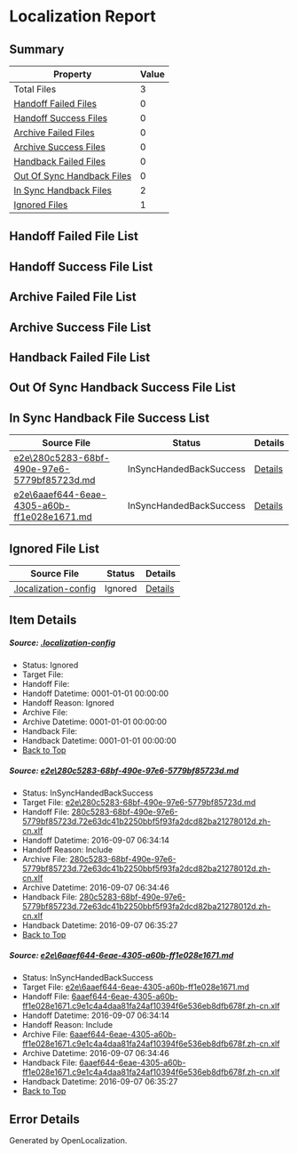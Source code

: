 # <a name='report-top'></a> Localization Report

## Summary
 Property | Value 
 -------- | ----- 
 Total Files | 3
[ Handoff Failed Files ](#handoff-failed-list)| 0
[ Handoff Success Files ](#handoff-success-list)| 0
[ Archive Failed Files ](#archive-failed-list)| 0
[ Archive Success Files ](#archive-success-list)| 0
[ Handback Failed Files ](#handback-failed-list)| 0
[ Out Of Sync Handback Files ](#outofsync-handback-success-list)| 0
[ In Sync Handback Files ](#insync-handback-success-list)| 2
[ Ignored Files ](#ignored-list)| 1

## <a name='handoff-failed-list'></a> Handoff Failed File List

## <a name='handoff-success-list'></a> Handoff Success File List

## <a name='archive-failed-list'></a> Archive Failed File List

## <a name='archive-success-list'></a> Archive Success File List

## <a name='handback-failed-list'></a> Handback Failed File List

## <a name='outofsync-handback-success-list'></a> Out Of Sync Handback Success File List

## <a name='insync-handback-success-list'></a> In Sync Handback File Success List
 Source File | Status | Details 
 ----------- | ------ | ------- 
 [e2e\280c5283-68bf-490e-97e6-5779bf85723d.md](https://github.com/OpenLocalizationTestOrg/ol-test0/blob/95a06c7c5253e7e02cf73ce44b4408d859fcf691/e2e/280c5283-68bf-490e-97e6-5779bf85723d.md) | InSyncHandedBackSuccess | [Details](#90532830dc64932afab7705a1ffe67dd00ccc1be1)
 [e2e\6aaef644-6eae-4305-a60b-ff1e028e1671.md](https://github.com/OpenLocalizationTestOrg/ol-test0/blob/95a06c7c5253e7e02cf73ce44b4408d859fcf691/e2e/6aaef644-6eae-4305-a60b-ff1e028e1671.md) | InSyncHandedBackSuccess | [Details](#f6687563d420aad7dcee7b8d8127061b6a82e7ff2)

## <a name='ignored-list'></a> Ignored File List
 Source File | Status | Details 
 ----------- | ------ | ------- 
 [.localization-config](https://github.com/OpenLocalizationTestOrg/ol-test0/blob/95a06c7c5253e7e02cf73ce44b4408d859fcf691/.localization-config) | Ignored | [Details](#3d4f252ac210baf56311d7e97dcc2db10974dbd20)

## Item Details
##### <a name='3d4f252ac210baf56311d7e97dcc2db10974dbd20'></a> Source: [.localization-config](https://github.com/OpenLocalizationTestOrg/ol-test0/blob/95a06c7c5253e7e02cf73ce44b4408d859fcf691/.localization-config)
* Status: Ignored
* Target File: 
* Handoff File: 
* Handoff Datetime: 0001-01-01 00:00:00
* Handoff Reason: Ignored
* Archive File: 
* Archive Datetime: 0001-01-01 00:00:00
* Handback File: 
* Handback Datetime: 0001-01-01 00:00:00
* [Back to Top](#report-top)

##### <a name='90532830dc64932afab7705a1ffe67dd00ccc1be1'></a> Source: [e2e\280c5283-68bf-490e-97e6-5779bf85723d.md](https://github.com/OpenLocalizationTestOrg/ol-test0/blob/95a06c7c5253e7e02cf73ce44b4408d859fcf691/e2e/280c5283-68bf-490e-97e6-5779bf85723d.md)
* Status: InSyncHandedBackSuccess
* Target File: [e2e\280c5283-68bf-490e-97e6-5779bf85723d.md](https://github.com/OpenLocalizationTestOrg/ol-test0-zhcn/blob/2326a7841e91560247695741a4b43c8268698a42/e2e/280c5283-68bf-490e-97e6-5779bf85723d.md)
* Handoff File: [280c5283-68bf-490e-97e6-5779bf85723d.72e63dc41b2250bbf5f93fa2dcd82ba21278012d.zh-cn.xlf](https://github.com/OpenLocalizationTestOrg/ol-test0-handoff/blob/a3fb3ff1602ab74c78858641e3ff1a42a9d6d69e/ol-handoff/OpenLocalizationTestOrg/ol-test0-zhcn/ci/ht/280c5283-68bf-490e-97e6-5779bf85723d.72e63dc41b2250bbf5f93fa2dcd82ba21278012d.zh-cn.xlf)
* Handoff Datetime: 2016-09-07 06:34:14
* Handoff Reason: Include
* Archive File: [280c5283-68bf-490e-97e6-5779bf85723d.72e63dc41b2250bbf5f93fa2dcd82ba21278012d.zh-cn.xlf](https://github.com/OpenLocalizationTestOrg/ol-test0-handoff/blob/67a078f5c3b7080d6ae5caa011d2f5be62b6a9f6/ol-archive/OpenLocalizationTestOrg/ol-test0-zhcn/ci/ht/280c5283-68bf-490e-97e6-5779bf85723d.72e63dc41b2250bbf5f93fa2dcd82ba21278012d.zh-cn.xlf)
* Archive Datetime: 2016-09-07 06:34:46
* Handback File: [280c5283-68bf-490e-97e6-5779bf85723d.72e63dc41b2250bbf5f93fa2dcd82ba21278012d.zh-cn.xlf](https://github.com/OpenLocalizationTestOrg/ol-test0-handback/blob/4c8d3a66b583189eb9e541a52153eb5f430838c7/ol-handback/OpenLocalizationTestOrg/ol-test0-zhcn/ci/ht/280c5283-68bf-490e-97e6-5779bf85723d.72e63dc41b2250bbf5f93fa2dcd82ba21278012d.zh-cn.xlf)
* Handback Datetime: 2016-09-07 06:35:27
* [Back to Top](#report-top)

##### <a name='f6687563d420aad7dcee7b8d8127061b6a82e7ff2'></a> Source: [e2e\6aaef644-6eae-4305-a60b-ff1e028e1671.md](https://github.com/OpenLocalizationTestOrg/ol-test0/blob/95a06c7c5253e7e02cf73ce44b4408d859fcf691/e2e/6aaef644-6eae-4305-a60b-ff1e028e1671.md)
* Status: InSyncHandedBackSuccess
* Target File: [e2e\6aaef644-6eae-4305-a60b-ff1e028e1671.md](https://github.com/OpenLocalizationTestOrg/ol-test0-zhcn/blob/2326a7841e91560247695741a4b43c8268698a42/e2e/6aaef644-6eae-4305-a60b-ff1e028e1671.md)
* Handoff File: [6aaef644-6eae-4305-a60b-ff1e028e1671.c9e1c4a4daa81fa24af10394f6e536eb8dfb678f.zh-cn.xlf](https://github.com/OpenLocalizationTestOrg/ol-test0-handoff/blob/a3fb3ff1602ab74c78858641e3ff1a42a9d6d69e/ol-handoff/OpenLocalizationTestOrg/ol-test0-zhcn/ci/ht/6aaef644-6eae-4305-a60b-ff1e028e1671.c9e1c4a4daa81fa24af10394f6e536eb8dfb678f.zh-cn.xlf)
* Handoff Datetime: 2016-09-07 06:34:14
* Handoff Reason: Include
* Archive File: [6aaef644-6eae-4305-a60b-ff1e028e1671.c9e1c4a4daa81fa24af10394f6e536eb8dfb678f.zh-cn.xlf](https://github.com/OpenLocalizationTestOrg/ol-test0-handoff/blob/67a078f5c3b7080d6ae5caa011d2f5be62b6a9f6/ol-archive/OpenLocalizationTestOrg/ol-test0-zhcn/ci/ht/6aaef644-6eae-4305-a60b-ff1e028e1671.c9e1c4a4daa81fa24af10394f6e536eb8dfb678f.zh-cn.xlf)
* Archive Datetime: 2016-09-07 06:34:46
* Handback File: [6aaef644-6eae-4305-a60b-ff1e028e1671.c9e1c4a4daa81fa24af10394f6e536eb8dfb678f.zh-cn.xlf](https://github.com/OpenLocalizationTestOrg/ol-test0-handback/blob/4c8d3a66b583189eb9e541a52153eb5f430838c7/ol-handback/OpenLocalizationTestOrg/ol-test0-zhcn/ci/ht/6aaef644-6eae-4305-a60b-ff1e028e1671.c9e1c4a4daa81fa24af10394f6e536eb8dfb678f.zh-cn.xlf)
* Handback Datetime: 2016-09-07 06:35:27
* [Back to Top](#report-top)


## Error Details

Generated by OpenLocalization.
